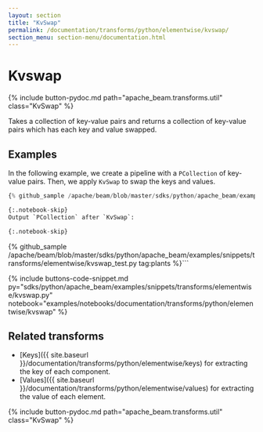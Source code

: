 ```yaml
---
layout: section
title: "KvSwap"
permalink: /documentation/transforms/python/elementwise/kvswap/
section_menu: section-menu/documentation.html
---
```

<!--
Licensed under the Apache License, Version 2.0 (the "License");
you may not use this file except in compliance with the License.
You may obtain a copy of the License at

http://www.apache.org/licenses/LICENSE-2.0

Unless required by applicable law or agreed to in writing, software
distributed under the License is distributed on an "AS IS" BASIS,
WITHOUT WARRANTIES OR CONDITIONS OF ANY KIND, either express or implied.
See the License for the specific language governing permissions and
limitations under the License.
-->

# Kvswap

<script type="text/javascript">
localStorage.setItem('language', 'language-py')
</script>

{% include button-pydoc.md path="apache_beam.transforms.util" class="KvSwap" %}

Takes a collection of key-value pairs and returns a collection of key-value pairs
which has each key and value swapped.

## Examples

In the following example, we create a pipeline with a `PCollection` of key-value pairs.
Then, we apply `KvSwap` to swap the keys and values.

```py
{% github_sample /apache/beam/blob/master/sdks/python/apache_beam/examples/snippets/transforms/elementwise/kvswap.py tag:kvswap %}```

{:.notebook-skip}
Output `PCollection` after `KvSwap`:

{:.notebook-skip}
```
{% github_sample /apache/beam/blob/master/sdks/python/apache_beam/examples/snippets/transforms/elementwise/kvswap_test.py tag:plants %}```

{% include buttons-code-snippet.md
  py="sdks/python/apache_beam/examples/snippets/transforms/elementwise/kvswap.py"
  notebook="examples/notebooks/documentation/transforms/python/elementwise/kvswap"
%}

## Related transforms

* [Keys]({{ site.baseurl }}/documentation/transforms/python/elementwise/keys) for extracting the key of each component.
* [Values]({{ site.baseurl }}/documentation/transforms/python/elementwise/values) for extracting the value of each element.

{% include button-pydoc.md path="apache_beam.transforms.util" class="KvSwap" %}
